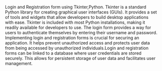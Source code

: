 Login and Registration form using Tkinter,Python.
Tkinter is a standard Python library for creating graphical user interfaces (GUIs). It provides a set of tools and widgets that allow developers to build desktop applications with ease. Tkinter is included with most Python installations, making it readily available for developers to use.
The login form provides a way for users to authenticate themselves by entering their username and password.  Implementing login and registration forms is crucial for securing an application. It helps prevent unauthorized access and protects user data from being accessed by unauthorized individuals.Login and registration forms can be linked to a database where user credentials are stored securely. This allows for persistent storage of user data and facilitates user management.
